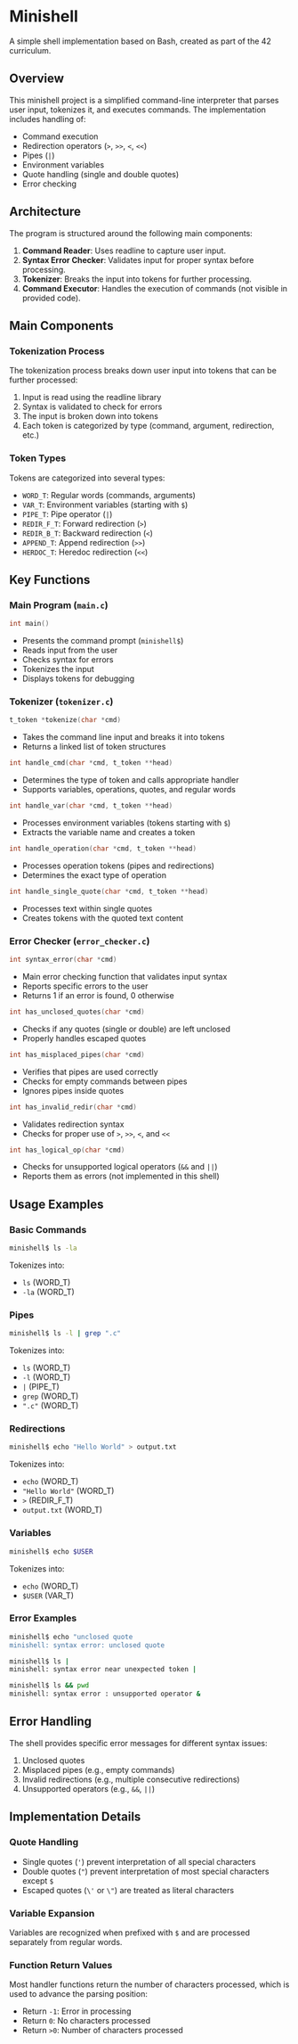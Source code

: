 # Minishell

A simple shell implementation based on Bash, created as part of the 42 curriculum.

## Overview

This minishell project is a simplified command-line interpreter that parses user input, tokenizes it, and executes commands. The implementation includes handling of:

- Command execution
- Redirection operators (`>`, `>>`, `<`, `<<`)
- Pipes (`|`)
- Environment variables
- Quote handling (single and double quotes)
- Error checking

## Architecture

The program is structured around the following main components:

1. **Command Reader**: Uses readline to capture user input.
2. **Syntax Error Checker**: Validates input for proper syntax before processing.
3. **Tokenizer**: Breaks the input into tokens for further processing.
4. **Command Executor**: Handles the execution of commands (not visible in provided code).

## Main Components

### Tokenization Process

The tokenization process breaks down user input into tokens that can be further processed:

1. Input is read using the readline library
2. Syntax is validated to check for errors
3. The input is broken down into tokens
4. Each token is categorized by type (command, argument, redirection, etc.)

### Token Types

Tokens are categorized into several types:

- `WORD_T`: Regular words (commands, arguments)
- `VAR_T`: Environment variables (starting with `$`)
- `PIPE_T`: Pipe operator (`|`)
- `REDIR_F_T`: Forward redirection (`>`)
- `REDIR_B_T`: Backward redirection (`<`)
- `APPEND_T`: Append redirection (`>>`)
- `HERDOC_T`: Heredoc redirection (`<<`)

## Key Functions

### Main Program (`main.c`)

```c
int main()
```
- Presents the command prompt (`minishell$`)
- Reads input from the user
- Checks syntax for errors
- Tokenizes the input
- Displays tokens for debugging

### Tokenizer (`tokenizer.c`)

```c
t_token *tokenize(char *cmd)
```
- Takes the command line input and breaks it into tokens
- Returns a linked list of token structures

```c
int handle_cmd(char *cmd, t_token **head)
```
- Determines the type of token and calls appropriate handler
- Supports variables, operations, quotes, and regular words

```c
int handle_var(char *cmd, t_token **head)
```
- Processes environment variables (tokens starting with `$`)
- Extracts the variable name and creates a token

```c
int handle_operation(char *cmd, t_token **head)
```
- Processes operation tokens (pipes and redirections)
- Determines the exact type of operation

```c
int handle_single_quote(char *cmd, t_token **head)
```
- Processes text within single quotes
- Creates tokens with the quoted text content

### Error Checker (`error_checker.c`)

```c
int syntax_error(char *cmd)
```
- Main error checking function that validates input syntax
- Reports specific errors to the user
- Returns 1 if an error is found, 0 otherwise

```c
int has_unclosed_quotes(char *cmd)
```
- Checks if any quotes (single or double) are left unclosed
- Properly handles escaped quotes

```c
int has_misplaced_pipes(char *cmd)
```
- Verifies that pipes are used correctly
- Checks for empty commands between pipes
- Ignores pipes inside quotes

```c
int has_invalid_redir(char *cmd)
```
- Validates redirection syntax
- Checks for proper use of `>`, `>>`, `<`, and `<<`

```c
int has_logical_op(char *cmd)
```
- Checks for unsupported logical operators (`&&` and `||`)
- Reports them as errors (not implemented in this shell)

## Usage Examples

### Basic Commands

```bash
minishell$ ls -la
```
Tokenizes into:
- `ls` (WORD_T)
- `-la` (WORD_T)

### Pipes

```bash
minishell$ ls -l | grep ".c"
```
Tokenizes into:
- `ls` (WORD_T)
- `-l` (WORD_T)
- `|` (PIPE_T)
- `grep` (WORD_T)
- `".c"` (WORD_T)

### Redirections

```bash
minishell$ echo "Hello World" > output.txt
```
Tokenizes into:
- `echo` (WORD_T)
- `"Hello World"` (WORD_T)
- `>` (REDIR_F_T)
- `output.txt` (WORD_T)

### Variables

```bash
minishell$ echo $USER
```
Tokenizes into:
- `echo` (WORD_T)
- `$USER` (VAR_T)

### Error Examples

```bash
minishell$ echo "unclosed quote
minishell: syntax error: unclosed quote
```

```bash
minishell$ ls |
minishell: syntax error near unexpected token |
```

```bash
minishell$ ls && pwd
minishell: syntax error : unsupported operator &
```

## Error Handling

The shell provides specific error messages for different syntax issues:

1. Unclosed quotes
2. Misplaced pipes (e.g., empty commands)
3. Invalid redirections (e.g., multiple consecutive redirections)
4. Unsupported operators (e.g., `&&`, `||`)

## Implementation Details

### Quote Handling

- Single quotes (`'`) prevent interpretation of all special characters
- Double quotes (`"`) prevent interpretation of most special characters except `$`
- Escaped quotes (`\'` or `\"`) are treated as literal characters

### Variable Expansion

Variables are recognized when prefixed with `$` and are processed separately from regular words.

### Function Return Values

Most handler functions return the number of characters processed, which is used to advance the parsing position:
- Return `-1`: Error in processing
- Return `0`: No characters processed
- Return `>0`: Number of characters processed

